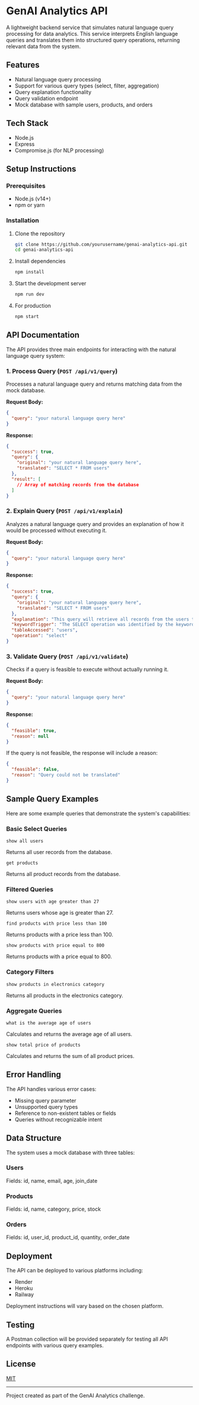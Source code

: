 # GenAI Analytics API

A lightweight backend service that simulates natural language query processing for data analytics. This service interprets English language queries and translates them into structured query operations, returning relevant data from the system.

## Features

- Natural language query processing
- Support for various query types (select, filter, aggregation)
- Query explanation functionality
- Query validation endpoint
- Mock database with sample users, products, and orders

## Tech Stack

- Node.js
- Express
- Compromise.js (for NLP processing)

## Setup Instructions

### Prerequisites

- Node.js (v14+)
- npm or yarn

### Installation

1. Clone the repository
   ```bash
   git clone https://github.com/yourusername/genai-analytics-api.git
   cd genai-analytics-api
   ```

2. Install dependencies
   ```bash
   npm install
   ```

3. Start the development server
   ```bash
   npm run dev
   ```

4. For production
   ```bash
   npm start
   ```

## API Documentation

The API provides three main endpoints for interacting with the natural language query system:

### 1. Process Query (`POST /api/v1/query`)

Processes a natural language query and returns matching data from the mock database.

**Request Body:**
```json
{
  "query": "your natural language query here"
}
```

**Response:**
```json
{
  "success": true,
  "query": {
    "original": "your natural language query here",
    "translated": "SELECT * FROM users"
  },
  "result": [
    // Array of matching records from the database
  ]
}
```

### 2. Explain Query (`POST /api/v1/explain`)

Analyzes a natural language query and provides an explanation of how it would be processed without executing it.

**Request Body:**
```json
{
  "query": "your natural language query here"
}
```

**Response:**
```json
{
  "success": true,
  "query": {
    "original": "your natural language query here",
    "translated": "SELECT * FROM users"
  },
  "explanation": "This query will retrieve all records from the users table.",
  "keywordTrigger": "The SELECT operation was identified by the keyword 'show' in your query.",
  "tableAccessed": "users",
  "operation": "select"
}
```

### 3. Validate Query (`POST /api/v1/validate`)

Checks if a query is feasible to execute without actually running it.

**Request Body:**
```json
{
  "query": "your natural language query here"
}
```

**Response:**
```json
{
  "feasible": true,
  "reason": null
}
```

If the query is not feasible, the response will include a reason:

```json
{
  "feasible": false,
  "reason": "Query could not be translated"
}
```

## Sample Query Examples

Here are some example queries that demonstrate the system's capabilities:

### Basic Select Queries

```
show all users
```
Returns all user records from the database.

```
get products
```
Returns all product records from the database.

### Filtered Queries

```
show users with age greater than 27
```
Returns users whose age is greater than 27.

```
find products with price less than 100
```
Returns products with a price less than 100.

```
show products with price equal to 800
```
Returns products with a price equal to 800.

### Category Filters

```
show products in electronics category
```
Returns all products in the electronics category.

### Aggregate Queries

```
what is the average age of users
```
Calculates and returns the average age of all users.

```
show total price of products
```
Calculates and returns the sum of all product prices.

## Error Handling

The API handles various error cases:

- Missing query parameter
- Unsupported query types
- Reference to non-existent tables or fields
- Queries without recognizable intent

## Data Structure

The system uses a mock database with three tables:

### Users
Fields: id, name, email, age, join_date

### Products
Fields: id, name, category, price, stock

### Orders
Fields: id, user_id, product_id, quantity, order_date

## Deployment

The API can be deployed to various platforms including:

- Render
- Heroku
- Railway

Deployment instructions will vary based on the chosen platform.

## Testing

A Postman collection will be provided separately for testing all API endpoints with various query examples.

## License

[MIT](LICENSE)

---

Project created as part of the GenAI Analytics challenge. 